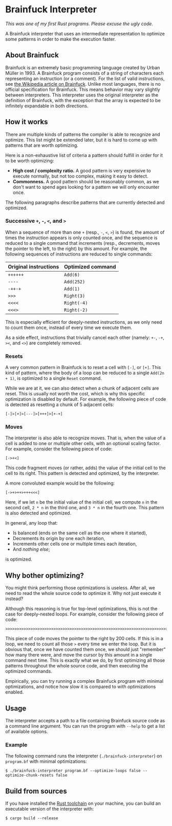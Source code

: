 # Brainfuck Interpreter

_This was one of my first Rust programs. Please excuse the ugly code._

A Brainfuck interpreter that uses an intermediate representation to optimize some patterns in order to make the execution faster.

## About Brainfuck

Brainfuck is an extremely basic programming language created by Urban Müller in 1993. A Brainfuck program consists of a string of characters each representing an instruction (or a comment). For the list of valid instructions, see [the Wikipedia article on Brainfuck](https://en.wikipedia.org/wiki/Brainfuck). Unlike most languages, there is no official specification for Brainfuck. This means behavior may vary slightly between interpreters. This interpreter uses the original interpreter as the definition of Brainfuck, with the exception that the array is expected to be infinitely expandable in both directions.

## How it works

There are multiple kinds of patterns the compiler is able to recognize and optimize. This list might be extended later, but it is hard to come up with patterns that are worth optimizing.

Here is a non-exhaustive list of criteria a pattern should fulfill in order for it to be worth optimizing:

- **High cost / complexity ratio.** A good pattern is very expensive to execute normally, but not too complex, making it easy to detect.
- **Commonness.** A good pattern should be reasonably common, as we don't want to spend ages looking for a pattern we will only encounter once.

The following paragraphs describe patterns that are currently detected and optimized.

### Successive `+`, `-`, `<`, and `>`

When a sequence of more than one `+` (resp., `-`, `<`, `>`) is found, the amount of times the instruction appears is only counted once, and the sequence is reduced to a single command that increments (resp., decrements, moves the pointer to the left, to the right) by this amount. For example, the following sequences of instructions are reduced to single commands:

| Original instructions | Optimized command |
|-----------------------|-------------------|
| `++++++`              | `Add(6)`          |
| `----`                | `Add(252)`        |
| `-++-+`               | `Add(1)`          |
| `>>>`                 | `Right(3)`        |
| `<<<<`                | `Right(-4)`       |
| `<<<>`                | `Right(-2)`       |

This is especially efficient for deeply-nested instructions, as we only need to count them once, instead of every time we execute them.

As a side effect, instructions that trivially cancel each other (namely: `+-`, `-+`, `><`, and `<>`) are completely removed.

### Resets

A very common pattern in Brainfuck is to reset a cell with `[-]`, or `[+]`. This kind of pattern, where the body of a loop can be reduced to a single `Add(2n + 1)`, is optimized to a single `Reset` command.

While we are at it, we can also detect when a chunk of adjacent cells are reset. This is usually not worth the cost, which is why this specific optimization is disabled by default. For example, the following piece of code is detected as resetting a chunk of 5 adjacent cells:

```brainfuck
[-]>[+]>[---]>[+++]>[+-+]
```

### Moves

The interpreter is also able to recognize moves. That is, when the value of a cell is added to one or multiple other cells, with an optional scaling factor. For example, consider the following piece of code:

```brainfuck
[->+<]
```

This code fragment moves (or rather, adds) the value of the initial cell to the cell to its right. This pattern is detected and optimized, by the interpreter.

A more convoluted example would be the following:

```brainfuck
[->+>++>+++<<<]
```

Here, if we let `n` be the initial value of the initial cell, we compute `n` in the second cell, `2 * n` in the third one, and `3 * n` in the fourth one. This pattern is also detected and optimized.

In general, any loop that:

- Is balanced (ends on the same cell as the one where it started),
- Decrements its origin by one each iteration,
- Increments other cells one or multiple times each iteration,
- And *nothing else*;

is optimized.

## Why bother optimizing?

You might think performing those optimizations is useless. After all, we need to read the whole source code to optimize it. Why not just execute it instead?

Although this reasoning is true for top-level optimizations, this is not the case for deeply-nested loops. For example, consider the following piece of code:

```brainfuck
>>>>>>>>>>>>>>>>>>>>>>>>>>>>>>>>>>>>>>>>>>>>>>>>>>>>>>>>>>>>>>>>>>>>>>>>>>>>>>>>>>>>>>>>>>>>>>>>>>>>>>>>>>>>>>>>>>>>>>>>>>>>>>>>>>>>>>>>>>>>>>>>>>>>>>>>>>>>>>>>>>>>>>>>>>>>>>>>>>>>>>>>>>>>>>>>>>>>>>>>
```

This piece of code moves the pointer to the right by 200 cells. If this is in a loop, we need to count all those `>` every time we enter the loop. But it is obvious that, once we have counted them once, we should just "remember" how many there were, and move the cursor by this amount in a single command next time. This is exactly what we do, by first optimizing all those patterns throughout the whole source code, and then executing the optimized commands.

Empirically, you can try running a complex Brainfuck program with minimal optimizations, and notice how slow it is compared to with optimizations enabled.

## Usage

The interpreter accepts a path to a file containing Brainfuck source code as a command line argument. You can run the program with `--help` to get a list of available options.

### Example

The following command runs the interpreter (`./brainfuck-interpreter`) on `program.bf` with minimal optimizations:

```shell
$ ./brainfuck-interpreter program.bf --optimize-loops false --optimize-chunk-resets false
```

## Build from sources

If you have installed the [Rust toolchain](https://www.rust-lang.org/tools/install) on your machine, you can build an executable version of the interpreter with:

```shell
$ cargo build --release
```
